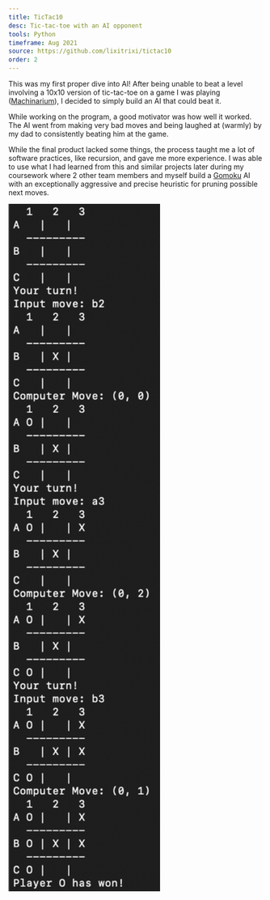 ```yaml
---
title: TicTac10
desc: Tic-tac-toe with an AI opponent
tools: Python
timeframe: Aug 2021
source: https://github.com/lixitrixi/tictac10
order: 2
---
```

This was my first proper dive into AI! After being unable to beat a level involving a 10x10 version of tic-tac-toe on a game I was playing ([Machinarium](https://amanita-design.net/games/machinarium.html)), I decided to simply build an AI that could beat it.

While working on the program, a good motivator was how well it worked. The AI went from making very bad moves and being laughed at (warmly) by my dad to consistently beating him at the game.

While the final product lacked some things, the process taught me a lot of software practices, like recursion, and gave me more experience. I was able to use what I had learned from this and similar projects later during my coursework where 2 other team members and myself build a [Gomoku](https://en.wikipedia.org/wiki/Gomoku) AI with an exceptionally aggressive and precise heuristic for pruning possible next moves.

<img src="/assets/img/tictac10.png" width="300px">

